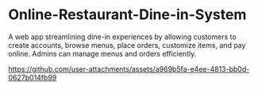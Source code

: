 # Online-Restaurant-Dine-in-System
A web app streamlining dine-in experiences by allowing customers to create accounts, browse menus, place orders, customize items, and pay online. Admins can manage menus and orders efficiently.


https://github.com/user-attachments/assets/a969b5fa-e4ee-4813-bb0d-0627b014fb99

